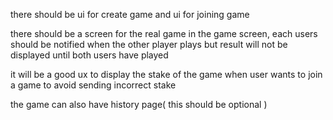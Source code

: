 there should be ui for create game
and ui for joining game

there should be a screen for the real game
in the game screen, each users should be notified when the other player plays
but result will not be displayed until both users have played


it will be a good ux to display the stake of the game when user wants to join a game to avoid sending incorrect stake


the game can also have history page( this should be optional )